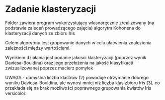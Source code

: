 # Zadanie klasteryzacji
Folder zawiera program wykorzystujący wlasnoręcznie zrealizowany (na podstawie zaleceń prowadzącego zajęcia) algorytm Kohonena do klasteryzacji danych ze zbioru Iris    

Celem algorytmu jest grupowanie danych w celu ułatwienia znalezienia zależności między wartościami.    

Wynikiem działania jest podanie jakosci klasteryzacji (poprzez wynik Daviesa-Bouldina) oraz jego przełożenia na jakość klasyfikacji
zwizualizowanej poprzez macierz pomyłek  

UWAGA - domyślna liczba klastrów (2) powoduje otrzymanie dobrego wyniku Daviesa-Bouldina, ale wynosi mniej niż liczba klas
zbioru Iris (3), co przekłada się na brak możliwości poprawnego grupowania kwiatów Iris versicolor.


  
